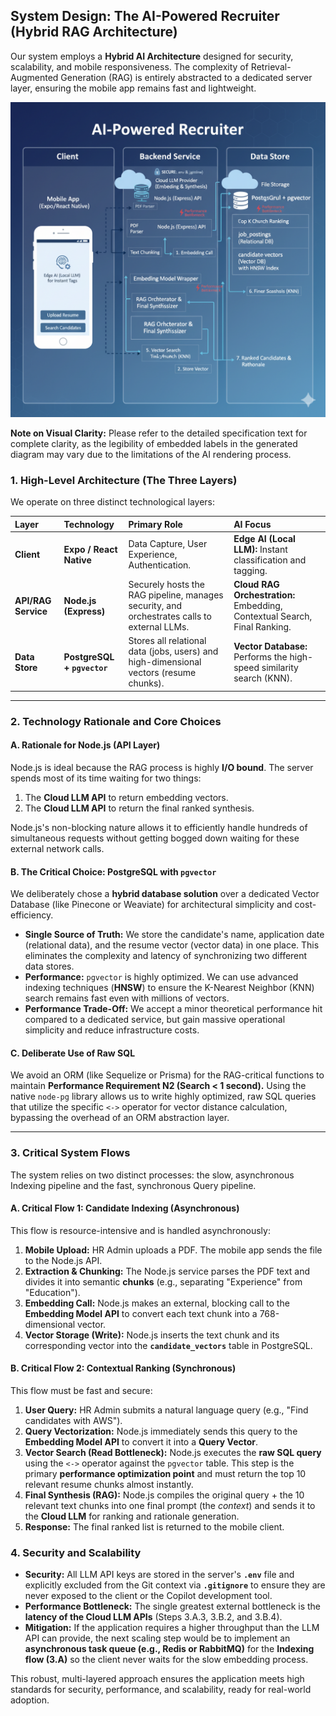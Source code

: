 

## System Design: The AI-Powered Recruiter (Hybrid RAG Architecture)

Our system employs a **Hybrid AI Architecture** designed for security, scalability, and mobile responsiveness. The complexity of Retrieval-Augmented Generation (RAG) is entirely abstracted to a dedicated server layer, ensuring the mobile app remains fast and lightweight.

![](https://github.com/subraatakumar/AI-Powered-Recruiter/blob/main/content/images/Gemini_Generated_Image_onys2zonys2zonys.png)

**Note on Visual Clarity:** Please refer to the detailed specification text for complete clarity, as the legibility of embedded labels in the generated diagram may vary due to the limitations of the AI rendering process.

### 1. High-Level Architecture (The Three Layers)

We operate on three distinct technological layers:

| Layer | Technology | Primary Role | AI Focus |
| :--- | :--- | :--- | :--- |
| **Client** | **Expo / React Native** | Data Capture, User Experience, Authentication. | **Edge AI (Local LLM):** Instant classification and tagging. |
| **API/RAG Service** | **Node.js (Express)** | Securely hosts the RAG pipeline, manages security, and orchestrates calls to external LLMs. | **Cloud RAG Orchestration:** Embedding, Contextual Search, Final Ranking. |
| **Data Store** | **PostgreSQL + `pgvector`** | Stores all relational data (jobs, users) and high-dimensional vectors (resume chunks). | **Vector Database:** Performs the high-speed similarity search (KNN). |

---

### 2. Technology Rationale and Core Choices

#### A. Rationale for Node.js (API Layer)

Node.js is ideal because the RAG process is highly **I/O bound**. The server spends most of its time waiting for two things:

1.  The **Cloud LLM API** to return embedding vectors.
2.  The **Cloud LLM API** to return the final ranked synthesis.

Node.js's non-blocking nature allows it to efficiently handle hundreds of simultaneous requests without getting bogged down waiting for these external network calls.

#### B. The Critical Choice: PostgreSQL with `pgvector`

We deliberately chose a **hybrid database solution** over a dedicated Vector Database (like Pinecone or Weaviate) for architectural simplicity and cost-efficiency.

* **Single Source of Truth:** We store the candidate's name, application date (relational data), and the resume vector (vector data) in one place. This eliminates the complexity and latency of synchronizing two different data stores.
* **Performance:** `pgvector` is highly optimized. We can use advanced indexing techniques (**HNSW**) to ensure the K-Nearest Neighbor (KNN) search remains fast even with millions of vectors.
* **Performance Trade-Off:** We accept a minor theoretical performance hit compared to a dedicated service, but gain massive operational simplicity and reduce infrastructure costs.

#### C. Deliberate Use of Raw SQL

We avoid an ORM (like Sequelize or Prisma) for the RAG-critical functions to maintain **Performance Requirement N2 (Search < 1 second).** Using the native `node-pg` library allows us to write highly optimized, raw SQL queries that utilize the specific `<->` operator for vector distance calculation, bypassing the overhead of an ORM abstraction layer.

---

### 3. Critical System Flows

The system relies on two distinct processes: the slow, asynchronous Indexing pipeline and the fast, synchronous Query pipeline.

#### A. Critical Flow 1: Candidate Indexing (Asynchronous)

This flow is resource-intensive and is handled asynchronously:

1.  **Mobile Upload:** HR Admin uploads a PDF. The mobile app sends the file to the Node.js API.
2.  **Extraction & Chunking:** The Node.js service parses the PDF text and divides it into semantic **chunks** (e.g., separating "Experience" from "Education").
3.  **Embedding Call:** Node.js makes an external, blocking call to the **Embedding Model API** to convert each text chunk into a 768-dimensional vector.
4.  **Vector Storage (Write):** Node.js inserts the text chunk and its corresponding vector into the **`candidate_vectors`** table in PostgreSQL.

#### B. Critical Flow 2: Contextual Ranking (Synchronous)

This flow must be fast and secure:

1.  **User Query:** HR Admin submits a natural language query (e.g., "Find candidates with AWS").
2.  **Query Vectorization:** Node.js immediately sends this query to the **Embedding Model API** to convert it into a **Query Vector**.
3.  **Vector Search (Read Bottleneck):** Node.js executes the **raw SQL query** using the `<->` operator against the `pgvector` table. This step is the primary **performance optimization point** and must return the top 10 relevant resume chunks almost instantly.
4.  **Final Synthesis (RAG):** Node.js compiles the original query + the 10 relevant text chunks into one final prompt (the *context*) and sends it to the **Cloud LLM** for ranking and rationale generation.
5.  **Response:** The final ranked list is returned to the mobile client.

### 4. Security and Scalability

* **Security:** All LLM API keys are stored in the server's **`.env`** file and explicitly excluded from the Git context via **`.gitignore`** to ensure they are never exposed to the client or the Copilot development tool.
* **Performance Bottleneck:** The single greatest external bottleneck is the **latency of the Cloud LLM APIs** (Steps 3.A.3, 3.B.2, and 3.B.4).
* **Mitigation:** If the application requires a higher throughput than the LLM API can provide, the next scaling step would be to implement an **asynchronous task queue (e.g., Redis or RabbitMQ)** for the **Indexing flow (3.A)** so the client never waits for the slow embedding process.

This robust, multi-layered approach ensures the application meets high standards for security, performance, and scalability, ready for real-world adoption. 
